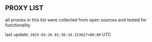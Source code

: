 ## PROXY LIST

all proxies in this list were collected from open sources and tested for functionality

last update: `2025-03-26 01:36:34.153627+00:00` UTC